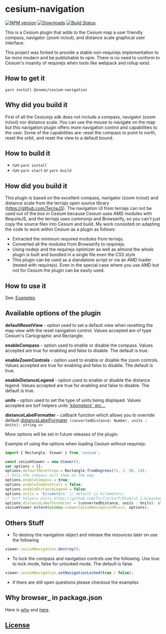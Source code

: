 # cesium-navigation

[![NPM version][npm-image]][npm-url] [![Downloads][downloads-image]][npm-url] [![Build Status][travis-image]][travis-url]

This is a Cesium plugin that adds to the Cesium map a user friendly compass, navigator (zoom in/out), and
distance scale graphical user interface.

This project was forked to provide a stable non-requirejs implementation to be more modern and be publishable to npm. There
is no need to conform to Cesium's insanity of requirejs when tools like webpack and rollup exist.

## How to get it

`yarn install @znemz/cesium-navigation`

## Why did you build it

First of all the Cesiumjs sdk does not include a compass, navigator (zoom in/out) nor distance scale. You can use the mouse to navigate on the map but this navigation plugin offers more navigation control and capabilities to the user.
Some of the capabilities are:
reset the compass to point to north, reset the orbit, and reset the view to a default bound.

## How to build it

- run `yarn install`
- run `yarn start` or `yarn build`

## How did you build it

This plugin is based on the excellent compass, navigator (zoom in/out) and distance scale from the terriajs open source library (https://github.com/TerriaJS). The navigation UI from terriajs can not be used out of the box in Cesium because Cesium uses AMD modules with RequireJS, and the terriajs uses commonjs and Browserify, so you can't just copy the source files into Cesium and build. My work consisted on adapting the code to work within Cesium as a plugin as follows:

- Extracted the minimum required modules from terriajs.
- Converted all the modules from Browserify to requirejs.
- Using nodejs and the requirejs optimizer as well as almond the whole plugin is built and bundled in a single file even the CSS style
- This plugin can be used as a standalone script or via an AMD loader (tested with requirejs). Even in the special case where you use AMD but not for Cesium the plugin can be easily used.

## How to use it

See: [Examples](./Examples/index.html)

## Available options of the plugin

**defaultResetView** - option used to set a default view when resetting the map view with the reset navigation
control. Values accepted are of type Cesium's Cartographic and Rectangle.

**enableCompass** - option used to enable or disable the compass. Values accepted are true for enabling and false to disable. The default is true.

**enableZoomControls** - option used to enable or disable the zoom controls. Values accepted are true for enabling and false to disable. The default is true.

**enableDistanceLegend** - option used to enable or disable the distance legend. Values accepted are true for enabling and false to disable. The default is true.

**units** - option used to set the type of units being displayed. Values accepted are turf helpers units ['kilometers', etc...](https://github.com/Turfjs/turf/blob/v5.1.6/packages/turf-helpers/index.d.ts#L20).

**distanceLabelFormatter** - callback function which allows you to override default [distanceLabelFormater](./Source/Core/Utils.js#88). `(convertedDistance: Number, units : Units): string =>`

More options will be set in future releases of the plugin.

Example of using the options when loading Cesium without requirejs:

```JavaScript
import { Rectangle, Viewer } from 'cesium';

const cesiumViewer = new Viewer();
var options = {};
options.defaultResetView = Rectangle.fromDegrees(71, 3, 90, 14);
// Only the compass will show on the map
options.enableCompass = true;
options.enableZoomControls = false;
options.enableDistanceLegend = false;
options.units = 'kilometers' // default is kilometers;
// turf helpers units https://github.com/Turfjs/turf/blob/v5.1.6/packages/turf-helpers/index.d.ts#L20
options.distanceLabelFormatter = (convertedDistance, units : Units): string => { ... } // custom label formatter
cesiumViewer.extend(window.viewerCesiumNavigationMixin, options);
```

## Others Stuff

- To destroy the navigation object and release the resources later on use the following

```js
viewer.cesiumNavigation.destroy();
```

- To lock the compass and navigation controls use the following. Use true to lock mode,
  false for unlocked mode. The default is false.

```js
viewer.cesiumNavigation.setNavigationLocked(true / false);
```

- if there are still open questions please checkout the examples

## Why browser\_ in package.json

Here is [why](https://github.com/webpack/webpack/issues/4674) and [here](https://github.com/nmccready/cesium-navigation/issues/2).

## [License](./LICENSE)

[downloads-image]: http://img.shields.io/npm/dm/@znemz/cesium-navigation.svg
[npm-image]: https://img.shields.io/npm/v/@znemz/cesium-navigation.svg
[npm-url]: https://www.npmjs.com/package/@znemz/cesium-navigation
[travis-image]: https://img.shields.io/travis/nmccready/cesium-navigation.svg?label=travis-ci
[travis-url]: https://travis-ci.org/nmccready/cesium-navigation
